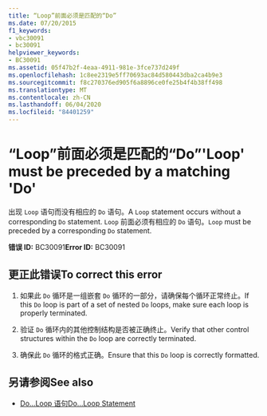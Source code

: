 ```yaml
---
title: “Loop”前面必须是匹配的“Do”
ms.date: 07/20/2015
f1_keywords:
- vbc30091
- bc30091
helpviewer_keywords:
- BC30091
ms.assetid: 05f47b2f-4eaa-4911-981e-3fce737d249f
ms.openlocfilehash: 1c8ee2319e5ff70693ac84d580443dba2ca4b9e3
ms.sourcegitcommit: f8c270376ed905f6a8896ce0fe25b4f4b38ff498
ms.translationtype: MT
ms.contentlocale: zh-CN
ms.lasthandoff: 06/04/2020
ms.locfileid: "84401259"
---
```

# <a name="loop-must-be-preceded-by-a-matching-do"></a><span data-ttu-id="8054d-102">“Loop”前面必须是匹配的“Do”</span><span class="sxs-lookup"><span data-stu-id="8054d-102">'Loop' must be preceded by a matching 'Do'</span></span>
<span data-ttu-id="8054d-103">出现 `Loop` 语句而没有相应的 `Do` 语句。</span><span class="sxs-lookup"><span data-stu-id="8054d-103">A `Loop` statement occurs without a corresponding `Do` statement.</span></span> <span data-ttu-id="8054d-104">`Loop` 前面必须有相应的 `Do` 语句。</span><span class="sxs-lookup"><span data-stu-id="8054d-104">`Loop` must be preceded by a corresponding `Do` statement.</span></span>  
  
 <span data-ttu-id="8054d-105">**错误 ID:** BC30091</span><span class="sxs-lookup"><span data-stu-id="8054d-105">**Error ID:** BC30091</span></span>  
  
## <a name="to-correct-this-error"></a><span data-ttu-id="8054d-106">更正此错误</span><span class="sxs-lookup"><span data-stu-id="8054d-106">To correct this error</span></span>  
  
1. <span data-ttu-id="8054d-107">如果此 `Do` 循环是一组嵌套 `Do` 循环的一部分，请确保每个循环正常终止。</span><span class="sxs-lookup"><span data-stu-id="8054d-107">If this `Do` loop is part of a set of nested `Do` loops, make sure each loop is properly terminated.</span></span>  
  
2. <span data-ttu-id="8054d-108">验证 `Do` 循环内的其他控制结构是否被正确终止。</span><span class="sxs-lookup"><span data-stu-id="8054d-108">Verify that other control structures within the `Do` loop are correctly terminated.</span></span>  
  
3. <span data-ttu-id="8054d-109">确保此 `Do` 循环的格式正确。</span><span class="sxs-lookup"><span data-stu-id="8054d-109">Ensure that this `Do` loop is correctly formatted.</span></span>  
  
## <a name="see-also"></a><span data-ttu-id="8054d-110">另请参阅</span><span class="sxs-lookup"><span data-stu-id="8054d-110">See also</span></span>

- [<span data-ttu-id="8054d-111">Do...Loop 语句</span><span class="sxs-lookup"><span data-stu-id="8054d-111">Do...Loop Statement</span></span>](../language-reference/statements/do-loop-statement.md)
